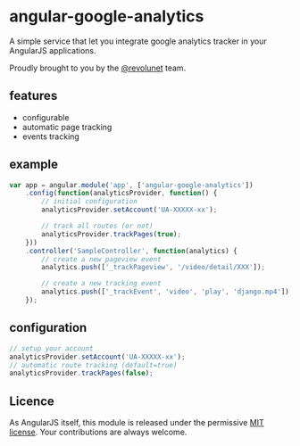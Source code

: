 # angular-google-analytics

A simple service that let you integrate google analytics tracker in your AngularJS applications.

Proudly brought to you by the [@revolunet](http://twitter.com/revolunet) team.

## features

 - configurable
 - automatic page tracking
 - events tracking

## example

```js
var app = angular.module('app', ['angular-google-analytics'])
    .config(function(analyticsProvider, function() {
        // initial configuration
        analyticsProvider.setAccount('UA-XXXXX-xx');

        // track all routes (or not)
        analyticsProvider.trackPages(true);
    }))
    .controller('SampleController', function(analytics) {
        // create a new pageview event
        analytics.push(['_trackPageview', '/video/detail/XXX']);

        // create a new tracking event
        analytics.push(['_trackEvent', 'video', 'play', 'django.mp4']);
    });
```

## configuration

```js
// setup your account
analyticsProvider.setAccount('UA-XXXXX-xx');
// automatic route tracking (default=true)
analyticsProvider.trackPages(false);
```

## Licence
As AngularJS itself, this module is released under the permissive [MIT license](http://revolunet.mit-license.org). Your contributions are always welcome.
